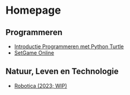 # Homepage

## Programmeren

 - [Introductie Programmeren met Python Turtle](./ippt/)
 - [SetGame Online](./setgame/)

## Natuur, Leven en Technologie

 - [Robotica (2023; WIP)](./nlt-robotica/)

